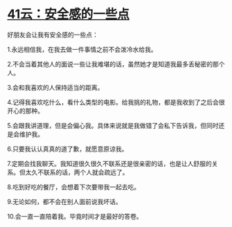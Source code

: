 # [41云：安全感的一些点](https://github.com/platojobs/SFLOG/issues/44)

好朋友会让我有安全感的一些点：

1.永远相信我，在我去做一件事情之前不会泼冷水给我。

2.不会当着其他人的面说一些让我难堪的话，虽然她才是知道我最多丢秘密的那个人。

3.会和我喜欢的人保持适当的距离。

4.记得我喜欢吃什么，看什么类型的电影。给我挑的礼物，都是我收到了之后会很开心的那种。

5.会跟我讲道理，但是会偏心我。具体来说就是我做错了会私下告诉我，但同时还是会维护我。

6.只要我认认真真的道了歉，就愿意原谅我。

7.定期会找我聊天。我知道很久很久不联系还是很亲密的话，也是让人舒服的关系。但太久不联系的话，两个人就会疏远了。

8.吃到好吃的餐厅，会想着下次要带我一起去吃。

9.无论如何，都不会在别人面前说我坏话。

10.会一直一直陪着我。毕竟时间才是最好的答卷。